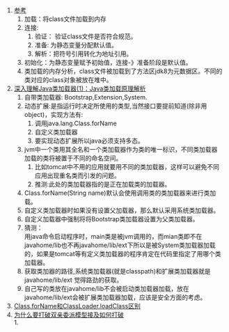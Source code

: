 1. [参考](https://www.cnblogs.com/fanjie/p/6916784.html)     
    1. 加载：将class文件加载到内存     
    2. 连接:    
        1. 验证： 验证class文件是否符合规范。   
        1. 准备: 为静态变量分配默认值。    
        1. 解析：把符号引用转化为地址引用。
    1. 初始化：为静态变量赋予初始值，连接-》准备阶段是默认值。
    1. 类加载的内存分析，class文件被加载到了方法区jdk8为元数据区。不同的类对应的class对象被放在堆中。    
1. [深入理解Java类加载器(1)：Java类加载原理解析](https://blog.csdn.net/zhoudaxia/article/details/35824249)     
    1. 自带类加载器: Bootstrap,Extension,System.    
    1. 动态扩展:是指运行时决定所使用的类型,当然接口要提前知道(除非用object)，实现方法有:    
        1. 调用java.lang.Class.forName
        1. 自定义类加载器
        1. 要实现动态扩展所以java必须支持多态。    
    1. jvm中一个类用其全名和一个类加载器作为类的唯一标识，不同类加载器加载的类将被置于不同的命名空间。   
        1. 比如tomcat中不用的应用就要用不同的类加载器，这样可以避免不同应用出现重名类而引发的问题。    
        1. 推测:此处的类加载器指的是正在加载类的加载器。   
    1. Class.forName(String name)默认会使用调用类的类加载器来进行类加载。
    1. 自定义类加载器时如果没有设置父加载器，那么默认采用系统类加载器。   
    1. 自定义加载器中强制将将Bootstrap类加载器设置为父类加载器。    
    1. 猜测：    
        用java命令启动程序时，main类是被jvm调用的，而mian类即不在javahome\/lib也不再javahome\/lib\/ext下所以是被System类加载器加载的，如果是tomcat等有定义类加载器的程序肯定在代码里指定了用哪个类加载器。    
    1. 获取类加器的路径,系统类加载器(就是classpath)和扩展类加载器就是javahome\/lib\/ext 觉得路劲的获取。    
    1. 自己写的类放在javahome\/lib不会被启动类加载器加载，放在javahome\/lib\/ext会被扩展类加载器加载，应该是安全方面的考虑。    
1. [Class.forName和ClassLoader.loadClass区别](https://blog.csdn.net/zhengbo0/article/details/39479053)      
1. [为什么要打破双亲委派模型接及如何打破](https://blog.csdn.net/bigtree_3721/article/details/75947762)      
    1. 
    
        
        
    
        

